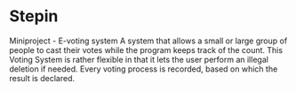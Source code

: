 # Stepin
Miniproject - E-voting system
A system that allows a small or large group of people to cast their votes while the program keeps track of the count. This Voting System is rather flexible in that it lets the user perform an illegal deletion if needed. Every voting process is recorded, based on which the result is declared.
